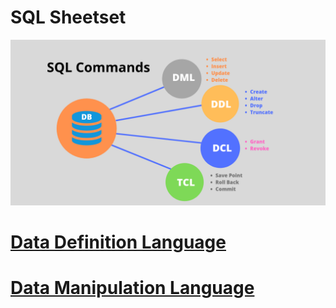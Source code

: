 # SQL Sheetset

![slq_diagram](./images/sql_diagram.png)

# [Data Definition Language](./sql_data_definition_language.md)

# [Data Manipulation Language](./sql_data_manipulation_language.md)